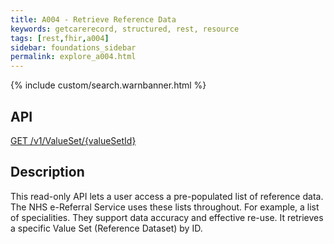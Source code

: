 ```yaml
---
title: A004 - Retrieve Reference Data
keywords: getcarerecord, structured, rest, resource
tags: [rest,fhir,a004]
sidebar: foundations_sidebar
permalink: explore_a004.html
---
```


{% include custom/search.warnbanner.html %}

API
-----------
[GET /v1/ValueSet/{valueSetId}](http://api-ers.spine2.ncrs.nhs.uk:88/swagger-ui/#!/valueset/getValueSetUsingGET)

Description
-----------
This read-only API lets a user access a pre-populated list of reference data. The NHS e-Referral Service uses these lists throughout. For example, a list of specialities. They support data accuracy and effective re-use. It retrieves a specific Value Set (Reference Dataset) by ID. 

